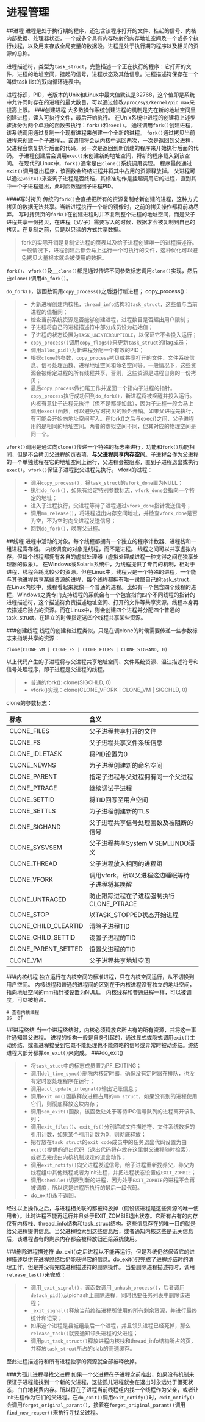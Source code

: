 # 进程管理
##进程
进程是处于执行期的程序，还包含该程序打开的文件、挂起的信号、内核内部数据、处理器状态，一个或多个具有内存映射的内存地址空间及一个或多个执行线程，以及用来存放全局变量的数据段。进程是处于执行期的程序以及相关的资源的总称。

进程描述符，类型为`task_struct`，完整描述一个正在执行的程序：它打开的文件，进程的地址空间，挂起的信号，进程状态及其他信息。进程描述符保存在一个叫做task list的双向循环连表中。

进程标识，PID，老版本的Unix和Linux中最大值默认是32768，这个值即是系统中允许同时存在的进程的最大数目。可以通过修改`/proc/sys/kernel/pid_max`来提高上限。
###创建进程
大多数操作系统创建进程的机制是先在新的地址空间里创建进程，读入可执行文件，最后开始执行。
在Unix系统中进程的创建将上述步骤拆分为两个单独的函数去执行：`fork()`和`exec()`。
通过调用`fork()`创建进程，该系统调用通过复制一个现有进程来创建一个全新的进程。
`fork()`通过拷贝当前进程来创建一个子进程，。该调用将会从内核中返回两次，一次是返回到父进程，父进程会恢复执行后面的代码，另一次是返回到新创建的程序来开始执行后面的代码。
子进程创建后会调用`exec()`来创建新的地址空间，将新的程序载入到该空间。
在现代的Linux中，`fork()`通常是由`clone()`系统调用实现。
程序最终通过`exit()`调用退出程序，该函数会终结进程并将其中占用的资源释放掉。
父进程可以通过`wait4()`来查询子进程是否终结，其标准动作是挂起调用它的进程，直到其中一个子进程退出，此时函数返回子进程PID。

####写时拷贝
传统的`fork()`会直接把所有的资源复制给新创建的进程，这种方式拷贝的数据无法共享。当新进程执行一个新的镜像时，之前的拷贝操作都将前功尽弃。
写时拷贝页的`fork()`在创建进程时并不复制整个进程的地址空间，而是父子进程共享一份拷贝，在进程（父/子）需要写入的时候，数据才会被复制到自己的拷贝。在复制之前，只是以只读的方式共享数据。
> fork的实际开销是复制父进程的页表以及给子进程创建唯一的进程描述符。一般情况下，进程创建后都会马上运行一个可执行的文件，这种优化可以避免拷贝大量根本就会被使用的数据。

`fork()`、`vfork()`及`__clone()`都是通过传递不同参数标志调用`clone()`实现，然后由`clone()`调用`do_fork()`。
 
`do_fork()`，该函数调用`copy_process()`之后运行新进程；
copy_process()：
>* 为新进程创建内核栈，`thread_info`结构和`task_struct`，这些值与当前进程的值相同；
>* 检查当前系统资源是否能够创建进程，进程数目是否超出用户限制；
>* 子进程将自己的进程描述符中部分成员设为初始值；
>* 子进程的状态设置为`TASK_UNINTERRUPTIBLE`，以保证它不会投入运行；
>* `copy_process()`调用`copy_flags()`来更新`task_struct`的flag成员；
>* 调用`alloc_pid()`为新进程分配一个有效的PID；
>* 根据`clone`的参数，`copy_process`拷贝或共享打开的文件、文件系统信息、信号处理函数、进程地址空间和命名空间等。一般情况下，这些资源会被给定进程的所有线程共享，否则，这些资源是进程自身的一份拷贝；
>* 最后`copy_process`做扫尾工作并返回一个指向子进程的指针。
`copy_process`执行成功回到`do_fork()`，新进程将被唤醒并投入运行。内核有意让子进程先执行（但不是都能如此），因为子进程一般会马上调用`exec()`函数，可以避免写时拷贝的额外开销。如果父进程先执行，有可能会开始向地址空间写入。在fork()之后与exec()之间，父子进程用的是相同的地址空间。两者的虚拟空间不同，但其对应的物理空间是同一个。

`vfork()`调用是通过向`clone()`传递一个特殊的标志来进行，功能和`fork()`功能相同，但是不会拷贝父进程的页表项，**与父进程共享内存空间**。子进程会作为父进程的一个单独线程在它的地址空间上运行，父进程会被阻塞，直到子进程退出或执行`exec()`。`vfork()`保证子进程比父进程先执行。
vfork的过程：
>* 调用`copy_process()`，将`task_struct`的`vfork_done`置为NULL；
>* 执行`do_fork()`，如果有给定特别参数标志，`vfork_done`会指向一个特定的地址；
>* 进入子进程执行，父进程等待子进程通过`vfork_done`指针发送信号；
>* 调用`mm_release()`，将进程退出内存空间地址，并检查`vfork_done`是否为空，不为空时向父进程发送信号；
>* 回到`do_fork()`，唤醒父进程。


##线程
进程中活动的对象。每个线程都拥有一个独立的程序计数器、进程栈和一组进程寄存器。
内核调度的对象是线程，而不是进程。
线程之间可以共享虚拟内存，但每个线程都拥有各自的虚拟处理器（虚拟处理成进程一种觉得之间在独享处理器的假象）。
在Windows或Solaris系统中，为线程提供了专门的机制，相对于进程，线程会耗比较少的资源。但在Linux中，线程只是一个特殊的进程，一个能与其他进程共享某些资源的进程，每个线程都拥有唯一隶属自己的task_struct，在Linux内核中，线程看起来就像一个普通的进程。比如有一个包含四个线程的进程，Windows之类专门支持线程的系统会有一个包含指向四个不同线程的指针的进程描述符，这个描述符负责描述地址空间、打开的文件等共享资源。线程本身再去描述它独占的资源。而在Linux中，则会创建四个进程并分配四个普通的task_struct，在建立的时候指定这四个线程共享某些资源。

###创建线程
线程的创建和进程类似，只是在调clone的时候需要传递一些参数标志来指明共享的资源：

```shell
clone(CLONE_VM | CLONE_FS | CLONE_FILES | CLONE_SIGHAND, 0)
```
以上代码产生的子进程将与父进程共享地址空间、文件系统资源、温江描述符号和信号处理程序，即子进程是父进程的线程。
>* 普通的fork(): clone(SIGCHLD, 0)
>* vfork()实现：clone(CLONE_VFORK | CLONE_VM | SIGCHLD, 0)

clone的参数标志：

|标志|含义|
|:--|:--|
|CLONE_FILES|父子进程共享打开的文件|
|CLONE_FS|父子进程共享文件系统信息|
|CLONE_IDLETASK|将PID设置为0|
|CLONE_NEWNS|为子进程创建新的命名空间|
|CLONE_PARENT|指定子进程与父进程拥有同一个父进程|
|CLONE_PTRACE|继续调试子进程|
|CLONE_SETTID|将TID回写至用户空间|
|CLONE_SETTLS|为子进程创建新的TLS|
|CLONE_SIGHAND|父子进程共享信号处理函数及被阻断的信号|
|CLONE_SYSVSEM|父子进程共享System V SEM_UNDO语义|
|CLONE_THREAD|父子进程放入相同的进程组|
|CLONE_VFORK|调用vfork，所以父进程这边睡眠等待子进程将其唤醒|
|CLONE_UNTRACED|防止跟踪进程在子进程强制执行CLONE_PTRACE|
|CLONE_STOP|以TASK_STOPPED状态开始进程|
|CLONE_CHILD_CLEARTID|清除子进程TID|
|CLONE_CHILD_SETTID|设置子进程的TID|
|CLONE_PARENT_SETTED|设置父进程的TID|
|CLONE_VM|父子进程共享地址空间|

###内核线程
独立运行在内核空间的标准进程，只在内核空间运行，从不切换到用户空间。
内核线程和普通的进程间的区别在于内核进程没有独立的地址空间，指向地址空间的mm指针被设置为NULL。
内核线程和普通进程一样，可以被调度，可以被抢占。

```shell
# 查看内核线程
ps -ef
```

##进程终结
当一个进程终结时，内核必须释放它所占有的所有资源，并将这一事件通知其父进程。
进程的析构一般是自身引起的，通过显式或隐式调用`exit()`主动终结，或者进程接受到它既不能处理也不能忽略的信号或异常时被动终结。终结进程大部分都靠`do_exit()`来完成。
###do_exit()
>* 将`task_stuct`中的标志成员置为PF_EXITING；
>* 调用`del_time_sync()`删除内核定时器，确保没有定时器在排队，也没有定时器处理程序在运行；
>* 调用`acct_update_integral()`输出记账信息；
>* 调用`exit_mm()`函数释放进程占用的`mm_struct`，如果没有别的进程使用它们，则彻底释放这块内存；
>* 调用`sem_exit()`函数，该函数让处于等待IPC信号队列的进程离开该队列；
>* 调用`exit_files()`、`exit_fs()`分别递减文件描述符、文件系统数据的引用计数，如果某个引用计数为0，则彻底释放；
>* 把存放在`task_struct`的`exit_code`成员中的任务退出代码设置为由`exit()`提供的退出代码（退出代码将存放在这里供父进程随时检索），或者去完成由内核机制规定的退出动作；
>* 调用`exit_notify()`向父进程发送信号，给子进程重新找养父，养父为线程组中其他线程或者为init进程，并把进程状态设置成`EXIT_ZOMBIE`；
>* 调用`schedule()`切换到新的进程，因为处于`EXIT_ZOMBIE`的进程不会再被调度，所以这是进程所执行的最后一段代码。
>* do_exit()永不返回。

经过以上操作之后，与进程相关联的都被释放掉（假设该进程是这些资源的唯一使用者）。此时进程不能再运行并且处于EXIT_ZOMBIE退出状态。它所有占有的内存仅有内核栈、thread_info结构和task_struct结构。这些信息存在的唯一目的就是给父进程提供信息。当父进程检索到这些信息后，或者通知内核这些是无关信息后，该进程占有的剩余内存都会被释放归还给系统使用。

###删除进程描述符
do_exit()之后进程以不能再运行，但是系统仍然保留它的进程描述以供在进程终结后仍能获得它的信息。do_exit()只完成了进程终结时的清理工作，但是并没有完成进程描述符的删除操作。
当要删除进程描述符时，调用`release_task()`来完成：
>* 调用`_exit_signal()`，该函数调用`_unhash_process()`，后者调用`detach_pid()`从pidhash上删除进程，同时也要任务列表中删除该进程；
>* `_exit_signal()`释放当前终结进程所使用的所有剩余资源，并进行最终统计和记录；
>* 如果这个进程是县城组最后一个进程，并且领头进程已经死掉，那么`release_task()`就要通知领头进程的父进程；
>* 调用`put_task_struct()`释放进程内核栈和thread_info结构所占的页，并释放`task_strcut`所占的slab的高速缓存。

至此进程描述符和所有进程独享的资源就全部被释放掉。

###为孤儿进程寻找父进程
如果一个父进程在子进程之前推出，如果没有机制来保证子进程能找到一个新的父进程，这些孤儿进程就会在退出时永远处于僵死状态，白白地耗费内存。所以将在子进程当前线程组内找一个线程作为父亲，或者让init进程作为它们的父进程。在`do_exit()`调用`exit_notify()`时，`exit_notify()`会调用`forget_original_parant()`，接着在`forget_original_parant()`调用`find_new_reaper()`来执行寻找父过程。

